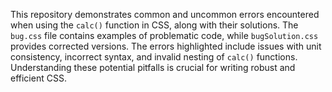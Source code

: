 This repository demonstrates common and uncommon errors encountered when using the `calc()` function in CSS, along with their solutions.  The `bug.css` file contains examples of problematic code, while `bugSolution.css` provides corrected versions.  The errors highlighted include issues with unit consistency, incorrect syntax, and invalid nesting of `calc()` functions. Understanding these potential pitfalls is crucial for writing robust and efficient CSS.